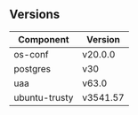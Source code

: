 ## Versions

| Component | Version |
| --- | --- |
| os-conf | v20.0.0 |
| postgres | v30 |
| uaa | v63.0 |
| ubuntu-trusty | v3541.57 |
